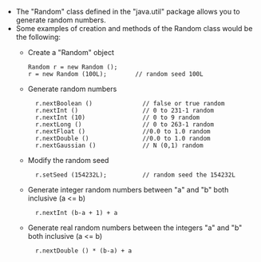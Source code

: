 - The "Random" class defined in the "java.util" package allows you to generate random numbers.
- Some examples of creation and methods of the Random class would be the following:
    - Create a "Random" object
        ```
        Random r = new Random ();
        r = new Random (100L);        // random seed 100L
        ```
        
    - Generate random numbers
        ```
          r.nextBoolean ()              // false or true random
          r.nextInt ()                  // 0 to 231-1 random
          r.nextInt (10)                // 0 to 9 random
          r.nextLong ()                 // 0 to 263-1 random
          r.nextFloat ()                //0.0 to 1.0 random
          r.nextDouble ()               //0.0 to 1.0 random
          r.nextGaussian ()             // N (0,1) random
        ```
        
    - Modify the random seed
        ```
          r.setSeed (154232L);          // random seed the 154232L
        ```
        
    - Generate integer random numbers between "a" and "b" both inclusive (a <= b)
        ```
          r.nextInt (b-a + 1) + a
        ```
        
    - Generate real random numbers between the integers "a" and "b" both inclusive (a <= b)
        ```
          r.nextDouble () * (b-a) + a
        ```